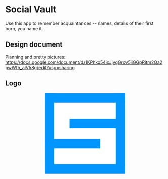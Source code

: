 # Social Vault

Use this app to remember acquaintances -- names, details of their first born, you name it.

## Design document
Planning and pretty pictures: https://docs.google.com/document/d/1KPhkx54ixJjvgGrxv5iiGGpRitm2Qa2pwWfh_alV58g/edit?usp=sharing

## Logo
<p align="center">
  <img src="icons/256x256.png" alt="Social Vault logo"/>
</p>